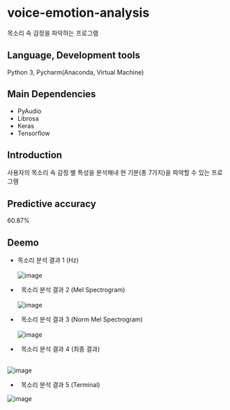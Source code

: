 # voice-emotion-analysis
목소리 속 감정을 파악하는 프로그램

## Language, Development tools
Python 3, Pycharm(Anaconda, Virtual Machine)

## Main Dependencies
- PyAudio
- Librosa
- Keras
- Tensorflow

## Introduction
사용자의 목소리 속 감정 별 특성을 분석해내 현 기분(총 7가지)을 파악할 수 있는 프로그램

##  Predictive accuracy
60.87%

## Deemo
- 목소리 분석 결과 1 (Hz)<br /><br />
![image](https://user-images.githubusercontent.com/93585651/145567927-eb663266-e7bf-44eb-9a9c-b244781f7703.png)


- &nbsp;&nbsp;목소리 분석 결과 2 (Mel Spectrogram)<br /><br />
![image](https://user-images.githubusercontent.com/93585651/145568081-67058c91-ae82-46fb-a2c4-93d48a04075e.png)

- &nbsp;&nbsp;목소리 분석 결과 3 (Norm Mel Spectrogram)<br /><br />
![image](https://user-images.githubusercontent.com/93585651/145568216-4f634b0a-84f2-45e8-8d73-3e49abfb6324.png)


- &nbsp;&nbsp;목소리 분석 결과 4 (최종 결과)<br /><br />

![image](https://user-images.githubusercontent.com/93585651/145568630-3e34293c-900e-4ae1-8ba9-c3bbe4d731c9.png)


- &nbsp;&nbsp;목소리 분석 결과 5 (Terminal)

![image](https://user-images.githubusercontent.com/93585651/145568689-c1382364-a446-4246-9f84-53734b2c60c5.png)







